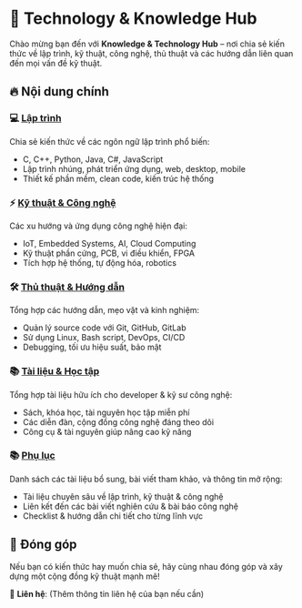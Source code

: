 # 📌 Technology & Knowledge Hub

Chào mừng bạn đến với **Knowledge & Technology Hub** – nơi chia sẻ kiến thức về lập trình, kỹ thuật, công nghệ, thủ thuật và các hướng dẫn liên quan đến mọi vấn đề kỹ thuật.

## 🔥 Nội dung chính
### 💻 [Lập trình](./docs/programming.md)
Chia sẻ kiến thức về các ngôn ngữ lập trình phổ biến:
- C, C++, Python, Java, C#, JavaScript
- Lập trình nhúng, phát triển ứng dụng, web, desktop, mobile
- Thiết kế phần mềm, clean code, kiến trúc hệ thống

### ⚡ [Kỹ thuật & Công nghệ](./docs/technology.md)
Các xu hướng và ứng dụng công nghệ hiện đại:
- IoT, Embedded Systems, AI, Cloud Computing
- Kỹ thuật phần cứng, PCB, vi điều khiển, FPGA
- Tích hợp hệ thống, tự động hóa, robotics

### 🛠 [Thủ thuật & Hướng dẫn](./docs/tutorials.md)
Tổng hợp các hướng dẫn, mẹo vặt và kinh nghiệm:
- Quản lý source code với Git, GitHub, GitLab
- Sử dụng Linux, Bash script, DevOps, CI/CD
- Debugging, tối ưu hiệu suất, bảo mật

### 📚 [Tài liệu & Học tập](./docs/resources.md)
Tổng hợp tài liệu hữu ích cho developer & kỹ sư công nghệ:
- Sách, khóa học, tài nguyên học tập miễn phí
- Các diễn đàn, cộng đồng công nghệ đáng theo dõi
- Công cụ & tài nguyên giúp nâng cao kỹ năng

### 📚 [Phụ lục](./docs/phu-luc.md)
Danh sách các tài liệu bổ sung, bài viết tham khảo, và thông tin mở rộng:
- Tài liệu chuyên sâu về lập trình, kỹ thuật & công nghệ
- Liên kết đến các bài viết nghiên cứu & bài báo công nghệ
- Checklist & hướng dẫn chi tiết cho từng lĩnh vực

## 🤝 Đóng góp
Nếu bạn có kiến thức hay muốn chia sẻ, hãy cùng nhau đóng góp và xây dựng một cộng đồng kỹ thuật mạnh mẽ!  

📩 **Liên hệ**: (Thêm thông tin liên hệ của bạn nếu cần)  

